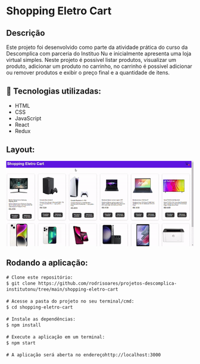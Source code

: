 # Shopping Eletro Cart

## Descrição

Este projeto foi desenvolvido como parte da atividade prática do curso da Descomplica com parceria do Instituo Nu e inicialmente apresenta uma loja virtual simples. Neste projeto é possivel listar produtos, visualizar um produto, adicionar um produto no carrinho, no carrinho é possivel adicionar ou remover produtos e exibir o preço final e a quantidade de itens.

## 🚀 Tecnologias utilizadas:

- HTML
- CSS
- JavaScript
- React
- Redux

## Layout:

<img src="https://github.com/rodrisoares/projetos-descomplica-institutonu/blob/main/shopping-eletro-cart/public/assets/images/layout/shoppingeletrocart.gif" />

## Rodando a aplicação:
```
# Clone este repositório:
$ git clone https://github.com/rodrisoares/projetos-descomplica-institutonu/tree/main/shopping-eletro-cart

# Acesse a pasta do projeto no seu terminal/cmd:
$ cd shopping-eletro-cart

# Instale as dependências:
$ npm install

# Execute a aplicação em um terminal:
$ npm start

# A aplicação será aberta no endereçohttp://localhost:3000
```
